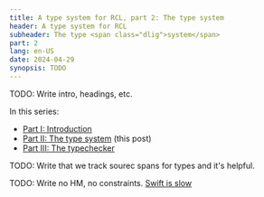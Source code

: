 ```yaml
---
title: A type system for RCL, part 2: The type system
header: A type system for RCL
subheader: The type <span class="dlig">system</span>
part: 2
lang: en-US
date: 2024-04-29
synopsis: TODO
---
```


TODO: Write intro, headings, etc.

In this series:

 * [Part <abbr>I</abbr>: Introduction](/2024/a-type-system-for-rcl-part-1-introduction)
 * [Part <abbr>II</abbr>: The type system](/2024/a-type-system-for-rcl-part-2-the-type-system) (this post)
 * [Part <abbr>III</abbr>: The typechecker](/2024/a-type-system-for-rcl-part-3-the-typechecker)

TODO: Write that we track sourec spans for types and it's helpful.

TODO: Write no HM, no constraints.
[Swift is slow][swift-slow]

[swift-slow]: https://danielchasehooper.com/posts/why-swift-is-slow/

